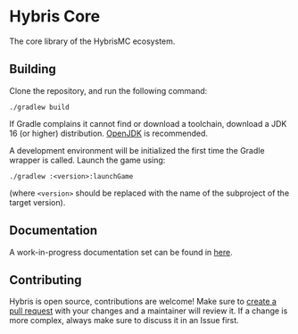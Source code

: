 # Hybris Core
The core library of the HybrisMC ecosystem.

## Building
Clone the repository, and run the following command:
```shell
./gradlew build
```
If Gradle complains it cannot find or download a toolchain, download a JDK 16 (or higher) distribution. [OpenJDK](https://jdk.java.net) is recommended.

A development environment will be initialized the first time the Gradle wrapper is called. Launch the game using:
```shell
./gradlew :<version>:launchGame
```
(where `<version>` should be replaced with the name of the subproject of the target version).

## Documentation
A work-in-progress documentation set can be found in [here](docs).

## Contributing
Hybris is open source, contributions are welcome! Make sure to [create a pull request](https://docs.github.com/en/pull-requests/collaborating-with-pull-requests/proposing-changes-to-your-work-with-pull-requests/creating-a-pull-request) with your changes and a maintainer will review it. If a change is more complex, always make sure to discuss it in an Issue first.